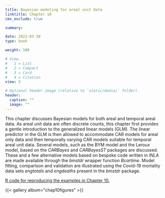 ```yaml
---
title: Bayesian modeling for areal unit data
linktitle: Chapter 10
cms_exclude: true

summary: 

date: 2022-03-30
type: book

weight: 100

# View.
#   1 = List
#   2 = Compact
#   3 = Card
#   4 = Citation
view: 3

# Optional header image (relative to `static/media/` folder).
header:
  caption: ""
  image: ""
---
```



 This chapter discusses Bayesian models for both areal and temporal areal  data. As areal unit data are often discrete
counts, this chapter first provides a gentle introduction to the generalized linear models (GLM).  The linear predictor in the
GLM is then allowed to accommodate CAR models for areal only data and then temporally  varying  CAR models suitable for
temporal areal  unit data. Several models, such as the BYM model and the Leroux model, 
based on the <i>CARBayes </i> and  <i>CARBayesST </i> packages are discussed. These  and a few alternative models
based on bespoke code written in  <i>INLA</i> are made available through the <i>bmstdr</i> wrapper function
<i>Bcartime</i>.
Model fitting, comparison and validation are illustrated using the Covid-19 mortality data sets <i>engtotals</i> and <i>engdeaths </i>
present in the  <i>bmstdr</i> package. 

<p>

<a href="../Rcode/Chapter10.html"> R code for reproducing the examples in Chapter 10. </a>



{{< gallery album="chap10figures" >}}

